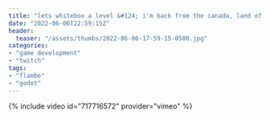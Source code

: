 ```yaml
---
title: "lets whitebox a level &#124; i'm back from the canada, land of poutine and moose"
date: "2022-06-06T22:59:15Z"
header:
  teaser: "/assets/thumbs/2022-06-06-17-59-15-0500.jpg"
categories:
- "game development"
- "twitch"
tags:
- "flambe"
- "godot"
---
```

{% include video id="717716572" provider="vimeo" %}
